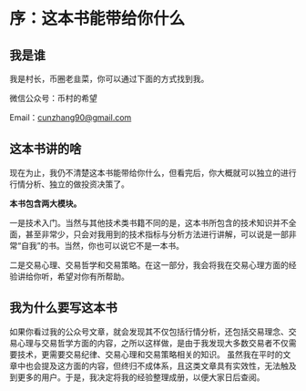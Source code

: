 # 序：这本书能带给你什么

## 我是谁

我是村长，币圈老韭菜，你可以通过下面的方式找到我。

微信公众号：币村的希望

Email：cunzhang90@gmail.com

## 这本书讲的啥

现在为止，我仍不清楚这本书能带给你什么，但看完后，你大概就可以独立的进行行情分析、独立的做投资决策了。

**本书包含两大模块。**

一是技术入门。当然与其他技术类书籍不同的是，这本书所包含的技术知识并不全面，甚至非常少，只会对我用到的技术指标与分析方法进行讲解，可以说是一部非常“自我”的书。当然，你也可以说它不是一本书。

二是交易心理、交易哲学和交易策略。在这一部分，我会将我在交易心理方面的经验讲给你听，希望对你有所帮助。

## 我为什么要写这本书

如果你看过我的公众号文章，就会发现其不仅包括行情分析，还包括交易理念、交易心理与交易哲学方面的内容，之所以这样做，是由于我发现大多数交易者不仅需要技术，更需要交易纪律、交易心理和交易策略相关的知识。 虽然我在平时的文章中也会提及这方面的内容，但终归不成体系，且这类文章具有实效性，无法触及到更多的用户。于是，我决定将我的经验整理成册，以便大家日后查阅。

